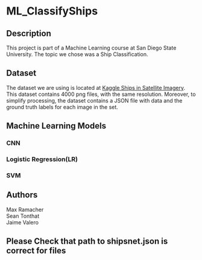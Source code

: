 # ML_ClassifyShips
## Description
 This project is part of a Machine Learning course at San Diego State University. The topic we chose was a Ship Classification.
## Dataset
 The dataset we are using is located at [Kaggle Ships in Satellite Imagery](https://www.kaggle.com/rhammell/ships-in-satellite-imagery). This dataset contains 4000 png files, with the same resolution. Moreover, to simplify processing, the dataset contains a JSON file with data and the ground truth labels for each image in the set.
## Machine Learning Models
### CNN
### Logistic Regression(LR)
### SVM
## Authors
Max Ramacher \
Sean Tonthat \
Jaime Valero 

## Please Check that path to shipsnet.json is correct for files
